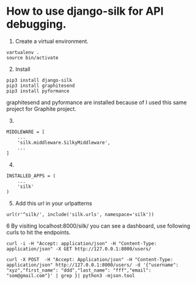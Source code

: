 # How to use django-silk for API debugging.
1. Create a virtual environment.
```
vartualenv .
source bin/activate
```
2. Install
```
pip3 install django-silk
pip3 install graphitesend
pip3 install pyformance
```
graphitesend and pyformance are installed because of I used this same project for Graphite project.

3. 
```
MIDDLEWARE = [
    ...
    'silk.middleware.SilkyMiddleware',
    ...
]
```
4. 
```
INSTALLED_APPS = (
    ...
    'silk'
)
```
5. Add this url in your urlpatterns
```
url(r'^silk/', include('silk.urls', namespace='silk'))
```
6 By visiting localhost:8000/silk/ you can see a dashboard, use following curls to hit the endpoints.
```
curl -i -H "Accept: application/json" -H "Content-Type: application/json" -X GET http://127.0.0.1:8000/users/

curl -X POST  -H "Accept: Application/json" -H "Content-Type: application/json" http://127.0.0.1:8000/users/ -d '{"username": "xyz","first_name": "ddd","last_name": "fff","email": "som@gmail.com"}' | grep }| python3 -mjson.tool
```
